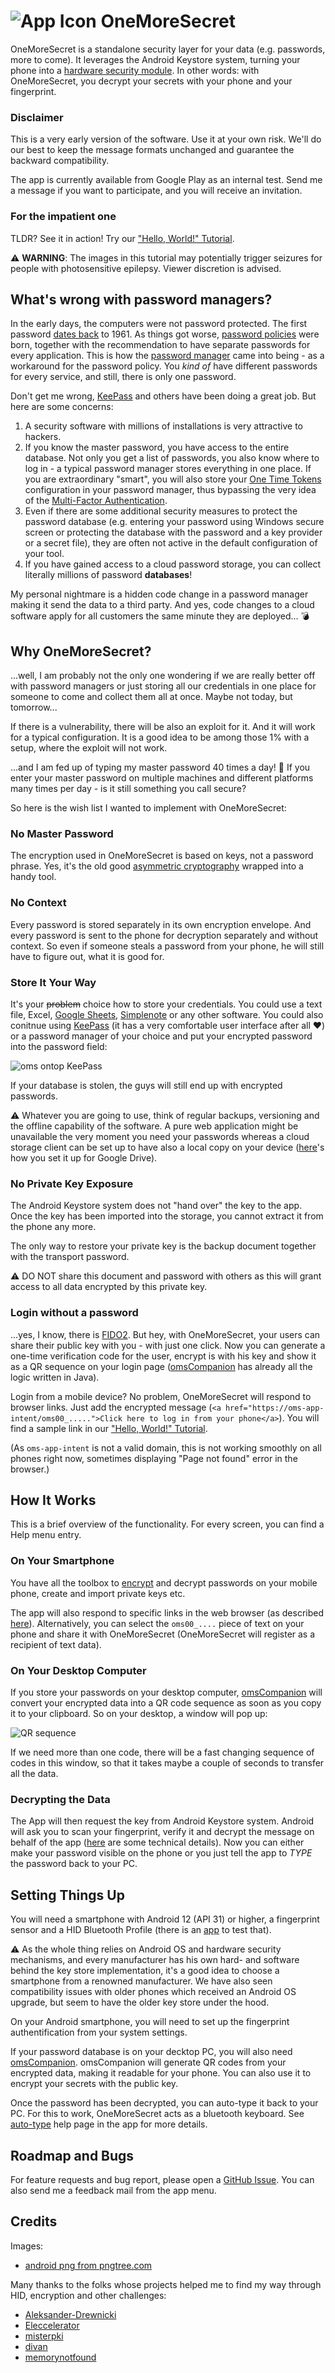 # ![App Icon](/app/src/main/res/mipmap-xhdpi/ic_launcher.png) OneMoreSecret
OneMoreSecret is a standalone security layer for your data (e.g. passwords, more to come). It leverages the Android Keystore system, turning your phone into a  [hardware security module](https://source.android.com/docs/security/features/keystore). In other words: with OneMoreSecret, you decrypt your secrets with your phone and your fingerprint. 

### Disclaimer
This is a very early version of the software. Use it at your own risk. We'll do our best to keep the message formats unchanged and guarantee the backward compatibility. 

The app is currently available from Google Play as an internal test. Send me a message if you want to participate, and you will receive an invitation. 

### For the impatient one
TLDR? See it in action! Try our ["Hello, World!" Tutorial](hello_world.md).

⚠️ **WARNING**: The images in this tutorial may potentially trigger seizures for people with photosensitive epilepsy. Viewer discretion is advised.

## What's wrong with password managers?
In the early days, the computers were not password protected. The first password [dates back](https://www.smh.com.au/national/scientist-who-introduced-the-computer-password-20190717-p527zf.html) to 1961. As things got worse, [password policies](https://en.wikipedia.org/wiki/Password_policy) were born, together with the recommendation to have separate passwords for every application. This is how the [password manager](https://en.wikipedia.org/wiki/Password_manager) came into being - as a workaround for the password policy. You *kind of* have different passwords for every service, and still, there is only one password.

Don't get me wrong, [KeePass](https://keepass.info/download.html) and others have been doing a great job. But here are some concerns:

1. A security software with millions of installations is very attractive to hackers.
2. If you know the master password, you have access to the entire database. Not only you get a list of passwords, you also know where to log in - a typical password manager stores everything in one place. If you are extraordinary "smart", you will also store your [One Time Tokens](https://en.wikipedia.org/wiki/One-time_password) configuration in your password manager, thus bypassing the very idea of the [Multi-Factor Authentication](https://en.wikipedia.org/wiki/Multi-factor_authentication).
3. Even if there are some additional security measures to protect the password database (e.g. entering your password using Windows secure screen or protecting the database with the password and a key provider or a secret file), they are often not active in the default configuration of your tool. 
4. If you have gained access to a cloud password storage, you can collect literally millions of password **databases**!

My personal nightmare is a hidden code change in a password manager making it send the data to a third party. And yes, code changes to a cloud software apply for all customers the same minute they are deployed... 💣

## Why OneMoreSecret?
...well, I am probably not the only one wondering if we are really better off with password managers or just storing all our credentials in one place for someone to come and collect them all at once. Maybe not today, but tomorrow...

If there is a vulnerability, there will be also an exploit for it. And it will work for a typical configuration. It is a good idea to be among those 1% with a setup, where the exploit will not work. 

...and I am fed up of typing my master password 40 times a day! 🤬 If you enter your master password on multiple machines and different platforms many times per day - is it still something you call secure?

So here is the wish list I wanted to implement with OneMoreSecret:

### No Master Password
The encryption used in OneMoreSecret is based on keys, not a password phrase. Yes, it's the old good [asymmetric cryptography](https://en.wikipedia.org/wiki/Public-key_cryptography) wrapped into a handy tool. 

### No Context
Every password is stored separately in its own encryption envelope. And every password is sent to the phone for decryption separately and without context. So even if someone steals a password from your phone, he will still have to figure out, what it is good for. 

### Store It Your Way
It's your ~~problem~~ choice how to store your credentials. You could use a text file, Excel, [Google Sheets](https://docs.google.com/spreadsheets), [Simplenote](https://simplenote.com/) or any other software. You could also conitnue using [KeePass](https://keepass.info) (it has a very comfortable user interface after all ❤️) or a password manager of your choice and put your encrypted password into the password field: 

![oms ontop KeePass](readme_images/oms_ontop_keepass.png)

If your database is stolen, the guys will still end up with encrypted passwords. 

⚠️ Whatever you are going to use, think of regular backups, versioning and the offline capability of the software. A pure web application might be unavailable the very moment you need your passwords whereas a cloud storage client can be set up to have also a local copy on your device ([here](https://support.google.com/drive/answer/2375012?co=GENIE.Platform%3DDesktop&oco=1)'s how you set it up for Google Drive). 

### No Private Key Exposure 
The Android Keystore system does not "hand over" the key to the app. Once the key has been imported into the storage, you cannot extract it from the phone any more. 

The only way to restore your private key is the backup document together with the transport password. 

⚠️ DO NOT share this document and password with others as this will grant access to all data encrypted by this private key. 

### Login without a password
...yes, I know, there is [FIDO2](https://fidoalliance.org/). But hey, with OneMoreSecret, your users can share their public key with you - with just one click. Now you can generate a one-time verification code for the user, encrypt is with his key and show it as a QR sequence on your login page ([omsCompanion](https://github.com/stud0709/oms_companion) has already all the logic written in Java). 

Login from a mobile device? No problem, OneMoreSecret will respond to browser links. Just add the encrypted message (`<a href="https://oms-app-intent/oms00_.....">Click here to log in from your phone</a>`). You will find a sample link in our ["Hello, World!" Tutorial](hello_world.md#step-5-mobile-phone-integration).

(As `oms-app-intent` is not a valid domain, this is not working smoothly on all phones right now, sometimes displaying "Page not found" error in the browser.)

## How It Works
This is a brief overview of the functionality. For every screen, you can find a Help menu entry. 

### On Your Smartphone
You have all the toolbox to [encrypt](/password_generator.md) and decrypt passwords on your mobile phone, create and import private keys etc.

The app will also respond to specific links in the web browser (as described [here](#login-without-a-password)). Alternatively, you can select the `oms00_....` piece of text on your phone and share it with OneMoreSecret (OneMoreSecret will register as a recipient of text data).

### On Your Desktop Computer
If you store your passwords on your desktop computer, [omsCompanion](https://github.com/stud0709/oms_companion) will convert your encrypted data into a QR code sequence as soon as you copy it to your clipboard. So on your desktop, a window will pop up:

![QR sequence](readme_images/scan.png)

If we need more than one code, there will be a fast changing sequence of codes in this window, so that it takes maybe a couple of seconds to transfer all the data.

### Decrypting the Data
The App will then request the key from Android Keystore system. Android will ask you to scan your fingerprint, verify it and decrypt the message on behalf of the app ([here](https://developer.android.com/training/articles/keystore) are some technical details). Now you can either make your password visible on the phone or you just tell the app to *TYPE* the password back to your PC. 

## Setting Things Up
You will need a smartphone with Android 12 (API 31) or higher, a fingerprint sensor and a HID Bluetooth Profile (there is an [app](https://play.google.com/store/apps/details?id=com.rdapps.bluetoothhidtester&hl=en&gl=US) to test that). 

⚠️ As the whole thing relies on Android OS and hardware security mechanisms, and every manufacturer has his own hard- and software behind the key store implementation, it's a good idea to choose a smartphone from a renowned manufacturer. We have also seen compatibility issues with older phones which received an Android OS upgrade, but seem to have the older key store under the hood. 

On your Android smartphone, you will need to set up the fingerprint authentification from your system settings. 

If your password database is on your decktop PC, you will also need [omsCompanion](https://github.com/stud0709/oms_companion). omsCompanion will generate QR codes from your encrypted data, making it readable for your phone. You can also use it to encrypt your secrets with the public key. 

Once the password has been decrypted, you can auto-type it back to your PC. For this to work, OneMoreSecret acts as a bluetooth keyboard. See [auto-type](./autotype.md) help page in the app for more details.

## Roadmap and Bugs
For feature requests and bug report, please open a [GitHub Issue](https://github.com/stud0709/OneMoreSecret/issues). You can also send me a feedback mail from the app menu. 

## Credits
Images:
- [android png from pngtree.com](https://pngtree.com/so/android)

Many thanks to the folks whose projects helped me to find my way through HID, encryption and other challenges:
- [Aleksander-Drewnicki](https://github.com/Aleksander-Drewnicki/BLE_HID_EXAMPLE)
- [Eleccelerator](https://eleccelerator.com/tutorial-about-usb-hid-report-descriptors/)
- [misterpki](https://github.com/misterpki/selfsignedcert)
- [divan](https://github.com/divan/txqr)
- [memorynotfound](https://memorynotfound.com/generate-gif-image-java-delay-infinite-loop-example/)
